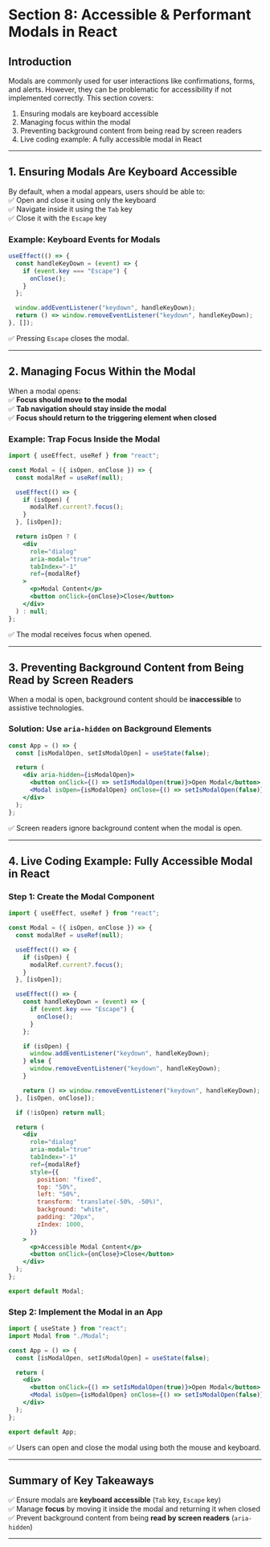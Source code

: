 # **Section 8: Accessible & Performant Modals in React**  

## **Introduction**  
Modals are commonly used for user interactions like confirmations, forms, and alerts. However, they can be problematic for accessibility if not implemented correctly. This section covers:  

1. Ensuring modals are keyboard accessible  
2. Managing focus within the modal  
3. Preventing background content from being read by screen readers  
4. Live coding example: A fully accessible modal in React  

---

## **1. Ensuring Modals Are Keyboard Accessible**  
By default, when a modal appears, users should be able to:  
✅ Open and close it using only the keyboard  
✅ Navigate inside it using the `Tab` key  
✅ Close it with the `Escape` key  

### **Example: Keyboard Events for Modals**  
```jsx
useEffect(() => {
  const handleKeyDown = (event) => {
    if (event.key === "Escape") {
      onClose();
    }
  };

  window.addEventListener("keydown", handleKeyDown);
  return () => window.removeEventListener("keydown", handleKeyDown);
}, []);
```
✅ Pressing `Escape` closes the modal.  

---

## **2. Managing Focus Within the Modal**  
When a modal opens:  
✅ **Focus should move to the modal**  
✅ **Tab navigation should stay inside the modal**  
✅ **Focus should return to the triggering element when closed**  

### **Example: Trap Focus Inside the Modal**  
```jsx
import { useEffect, useRef } from "react";

const Modal = ({ isOpen, onClose }) => {
  const modalRef = useRef(null);

  useEffect(() => {
    if (isOpen) {
      modalRef.current?.focus();
    }
  }, [isOpen]);

  return isOpen ? (
    <div
      role="dialog"
      aria-modal="true"
      tabIndex="-1"
      ref={modalRef}
    >
      <p>Modal Content</p>
      <button onClick={onClose}>Close</button>
    </div>
  ) : null;
};
```
✅ The modal receives focus when opened.  

---

## **3. Preventing Background Content from Being Read by Screen Readers**  
When a modal is open, background content should be **inaccessible** to assistive technologies.  

### **Solution: Use `aria-hidden` on Background Elements**  
```jsx
const App = () => {
  const [isModalOpen, setIsModalOpen] = useState(false);

  return (
    <div aria-hidden={isModalOpen}>
      <button onClick={() => setIsModalOpen(true)}>Open Modal</button>
      <Modal isOpen={isModalOpen} onClose={() => setIsModalOpen(false)} />
    </div>
  );
};
```
✅ Screen readers ignore background content when the modal is open.  

---

## **4. Live Coding Example: Fully Accessible Modal in React**  

### **Step 1: Create the Modal Component**  
```jsx
import { useEffect, useRef } from "react";

const Modal = ({ isOpen, onClose }) => {
  const modalRef = useRef(null);

  useEffect(() => {
    if (isOpen) {
      modalRef.current?.focus();
    }
  }, [isOpen]);

  useEffect(() => {
    const handleKeyDown = (event) => {
      if (event.key === "Escape") {
        onClose();
      }
    };

    if (isOpen) {
      window.addEventListener("keydown", handleKeyDown);
    } else {
      window.removeEventListener("keydown", handleKeyDown);
    }

    return () => window.removeEventListener("keydown", handleKeyDown);
  }, [isOpen, onClose]);

  if (!isOpen) return null;

  return (
    <div
      role="dialog"
      aria-modal="true"
      tabIndex="-1"
      ref={modalRef}
      style={{
        position: "fixed",
        top: "50%",
        left: "50%",
        transform: "translate(-50%, -50%)",
        background: "white",
        padding: "20px",
        zIndex: 1000,
      }}
    >
      <p>Accessible Modal Content</p>
      <button onClick={onClose}>Close</button>
    </div>
  );
};

export default Modal;
```

### **Step 2: Implement the Modal in an App**  
```jsx
import { useState } from "react";
import Modal from "./Modal";

const App = () => {
  const [isModalOpen, setIsModalOpen] = useState(false);

  return (
    <div>
      <button onClick={() => setIsModalOpen(true)}>Open Modal</button>
      <Modal isOpen={isModalOpen} onClose={() => setIsModalOpen(false)} />
    </div>
  );
};

export default App;
```
✅ Users can open and close the modal using both the mouse and keyboard.  

---

## **Summary of Key Takeaways**  
✅ Ensure modals are **keyboard accessible** (`Tab` key, `Escape` key)  
✅ Manage **focus** by moving it inside the modal and returning it when closed  
✅ Prevent background content from being **read by screen readers** (`aria-hidden`)  

---